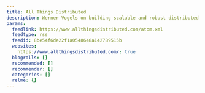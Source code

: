 ```yaml
---
title: All Things Distributed
description: Werner Vogels on building scalable and robust distributed systems
params:
  feedlink: https://www.allthingsdistributed.com/atom.xml
  feedtype: rss
  feedid: 8be54f6de22f1a0548648a142789515b
  websites:
    https://www.allthingsdistributed.com/: true
  blogrolls: []
  recommended: []
  recommender: []
  categories: []
  relme: {}
---
```

